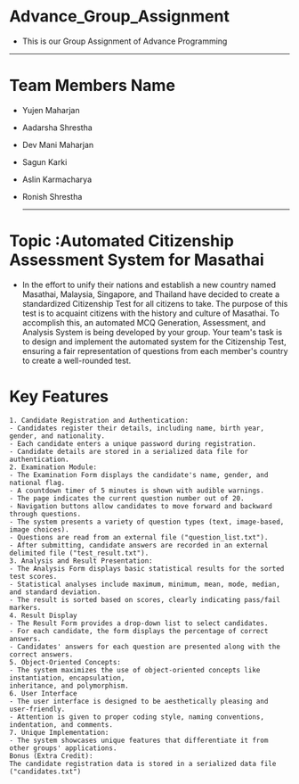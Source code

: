# Advance_Group_Assignment
- This is our Group Assignment of Advance Programming
---
# Team Members Name
- Yujen Maharjan
- Aadarsha Shrestha
- Dev Mani Maharjan
- Sagun Karki
- Aslin Karmacharya
- Ronish Shrestha

  ---

# Topic :Automated Citizenship Assessment System for Masathai
- In the effort to unify their nations and establish a new country named Masathai, Malaysia, Singapore, and 
Thailand have decided to create a standardized Citizenship Test for all citizens to take. The purpose of this test 
is to acquaint citizens with the history and culture of Masathai. To accomplish this, an automated MCQ 
Generation, Assessment, and Analysis System is being developed by your group.
Your team's task is to design and implement the automated system for the Citizenship Test, ensuring a fair 
representation of questions from each member's country to create a well-rounded test.

# Key Features
```
1. Candidate Registration and Authentication:
- Candidates register their details, including name, birth year, gender, and nationality.
- Each candidate enters a unique password during registration.
- Candidate details are stored in a serialized data file for authentication.
2. Examination Module:
- The Examination Form displays the candidate's name, gender, and national flag.
- A countdown timer of 5 minutes is shown with audible warnings.
- The page indicates the current question number out of 20.
- Navigation buttons allow candidates to move forward and backward through questions.
- The system presents a variety of question types (text, image-based, image choices).
- Questions are read from an external file ("question_list.txt").
- After submitting, candidate answers are recorded in an external delimited file ("test_result.txt").
3. Analysis and Result Presentation:
- The Analysis Form displays basic statistical results for the sorted test scores.
- Statistical analyses include maximum, minimum, mean, mode, median, and standard deviation.
- The result is sorted based on scores, clearly indicating pass/fail markers.
4. Result Display
- The Result Form provides a drop-down list to select candidates.
- For each candidate, the form displays the percentage of correct answers.
- Candidates' answers for each question are presented along with the correct answers.
5. Object-Oriented Concepts:
- The system maximizes the use of object-oriented concepts like instantiation, encapsulation, 
inheritance, and polymorphism.
6. User Interface
- The user interface is designed to be aesthetically pleasing and user-friendly.
- Attention is given to proper coding style, naming conventions, indentation, and comments.
7. Unique Implementation:
- The system showcases unique features that differentiate it from other groups' applications.
Bonus (Extra Credit):
The candidate registration data is stored in a serialized data file ("candidates.txt")
```

  
  
